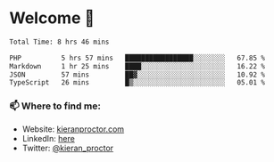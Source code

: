 # Welcome 🦘

<!--START_SECTION:waka-->

```txt
Total Time: 8 hrs 46 mins

PHP          5 hrs 57 mins   █████████████████░░░░░░░░   67.85 %
Markdown     1 hr 25 mins    ████░░░░░░░░░░░░░░░░░░░░░   16.22 %
JSON         57 mins         ██▓░░░░░░░░░░░░░░░░░░░░░░   10.92 %
TypeScript   26 mins         █▒░░░░░░░░░░░░░░░░░░░░░░░   05.01 %
```

<!--END_SECTION:waka-->

### 📫 Where to find me:

-   Website: [kieranproctor.com](https://kieranproctor.com/)
-   LinkedIn: [here](https://www.linkedin.com/in/kieran-proctor-086b5a159/)
-   Twitter: [@kieran_proctor](https://twitter.com/kieran_proctor)
